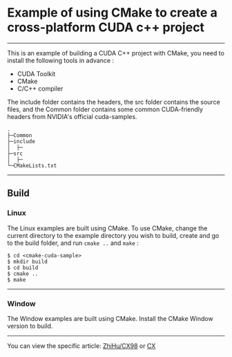 # Example of using CMake to create a cross-platform CUDA c++ project

***

This is an example of building a CUDA C++ project with CMake, you need to install the following tools in advance :
- CUDA Toolkit
- CMake
- C/C++ compiler

The include folder contains the headers, the src folder contains the source files, and the Common folder contains some common CUDA-friendly headers from NVIDIA's official cuda-samples.
```
.
├─Common
├─include
│  ├─
├─src
│  ├─
└─CMakeLists.txt
```

***

## Build

### Linux

The Linux examples are built using CMake.   To use CMake, change the current directory to the example directory you wish to build, create and go to the build folder, and run `cmake ..` and `make` :

```Shell
$ cd <cmake-cuda-sample>
$ mkdir build
$ cd build
$ cmake ..
$ make
```

***

### Window

The Window examples are built using CMake. Install the CMake Window version to build.

***

You can view the specific article: [ZhiHu/CX98](https://zhuanlan.zhihu.com/p/701581020) or [CX](https://cx9898.github.io/post/yong-%20CMake%20-gou-jian-kua-ping-tai-%20CUDA%20C-C%2B%2B%20-xiang-mu.html)
